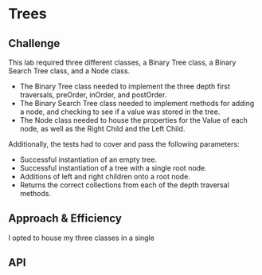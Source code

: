 # Trees
<!-- Short summary or background information -->

## Challenge
This lab required three different classes, a Binary Tree class, a Binary Search Tree class, and a Node class. 
- The Binary Tree class needed to implement the three depth first traversals, preOrder, inOrder, and postOrder. 
- The Binary Search Tree class needed to implement methods for adding a node, and checking to see if a value was stored 
    in the tree. 
- The Node class needed to house the properties for the Value of each node, as well as the Right Child and the Left Child. 

Additionally, the tests had to cover and pass the following parameters: 

-  Successful instantiation of an empty tree.    
- Successful instantiation of a tree with a single root node. 
- Additions of left and right children onto a root node. 
- Returns the correct collections from each of the depth traversal methods. 

## Approach & Efficiency

I opted to house my three classes in a single 


## API
<!-- Description of each method publicly available in each of your trees -->